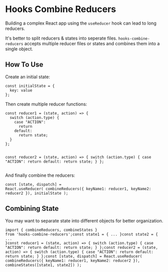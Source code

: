 <h1>Hooks Combine Reducers</h1><p>Building a complex React app using the <code>useReducer</code> hook can lead to long reducers.</p><p>It's better to split reducers &amp; states into seperate files. <code>hooks-combine-reducers</code> accepts multiple reducer files or states and combines them into a single object.</p><h2>How To Use</h2><p>Create an initial state:</p><pre><code>const initialState = {
  key: value
};</code></pre><p>Then create multiple reducer functions:</p><pre><code>const reducer1 = (state, action) =&gt; {
  switch (action.type) {
    case "ACTION":
      return
    default:
      return state;
  }
};

const reducer2 = (state, action) =&gt; {
  switch (action.type) {
    case "ACTION":
      return
    default:
      return state;
  }
};</code></pre><p>And finally combine the reducers:</p><pre><code>const [state, dispatch] = React.useReducer(
    combineReducers({
      keyName1: reducer1,
      keyName2: reducer2
    }),
    initialState
  );
</code></pre><h2>Combining State</h2><p>You may want to separate state into different objects for better organization.</p><pre><code>import { combineReducers, combineStates } from 'hooks-combine-reducers';const state1 = {
  ...
}const state2 = {
  ...
}const reducer1 = (state, action) =&gt; {
  switch (action.type) {
    case "ACTION":
      return
    default:
      return state;
  }
};const reducer2 = (state, action) =&gt; {
  switch (action.type) {
    case "ACTION":
      return
    default:
      return state;
  }
};const [state, dispatch] = React.useReducer(
  combineReducers({
    keyName1: reducer1,
    keyName2: reducer2
  }),
  combineStates([state1, state2])
);
</code></pre><p></p><p></p><p></p><p></p><p></p><p></p><p></p><p></p><p></p><p></p><p></p><p></p><p></p><p></p><p></p><p></p><p></p><p></p>